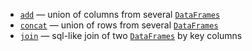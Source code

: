 [//]: # (title: Multiple DataFrames)
<show-structure depth="3"/>

* [`add`](add.md) — union of columns from several [`DataFrames`](DataFrame.md) 
* [`concat`](concat.md) — union of rows from several [`DataFrames`](DataFrame.md)
* [`join`](join.md) — sql-like join of two [`DataFrames`](DataFrame.md) by key columns

